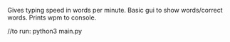Gives typing speed in words per minute. Basic gui to show words/correct words. Prints wpm to console.

//to run:
python3 main.py

